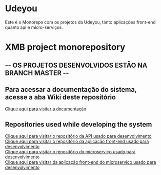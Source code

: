 # Udeyou
Este é o Monorepo com os projetos da Udeyou, tanto aplicações front-end quanto api e micro-serviços.

# XMB project monorepository

## -- OS PROJETOS DESENVOLVIDOS ESTÃO NA BRANCH MASTER --

## Para acessar a documentação do sistema, acesse a aba Wiki deste repositório

<a href="https://github.com/pedroluiznogueira/udeyou/wiki">Clique aqui para visitar a documentação</a> <br>

## Repositories used while developing the system

<a href="https://github.com/pedroluiznogueira/udeyou-api">Clique aqui para visitar o repositório da API usado para desenvolvimento</a> <br>
<a href="https://github.com/pedroluiznogueira/udeyou-front">Clique aqui para visitar o repositório da aplicação front-end usado para desenvolvimento</a> <br>
<a href="https://github.com/pedroluiznogueira/confirmar-cadastro-microservico">Clique aqui para visitar o repositório do microserviço usado para desenvolvimento</a> <br>
<a href="https://github.com/pedroluiznogueira/confirmar-cadastro-front">Clique aqui para visitar da aplicação front-end do microserviço usado para desenvolvimento</a>



